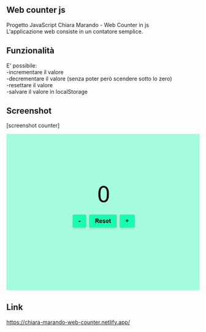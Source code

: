 ## Web counter js

Progetto JavaScript Chiara Marando - Web Counter in js <br>
L'applicazione web consiste in un contatore semplice.

## Funzionalità

E' possibile: <br>
-incrementare il valore <br>
-decrementare il valore (senza poter però scendere sotto lo zero) <br>
-resettare il valore <br>
-salvare il valore in localStorage <br>

## Screenshot
[screenshot counter]
<p align="center">
  <img src="img/screenshot-counter.png" alt="Screenshot del progetto" width="600">
</p>

## Link

https://chiara-marando-web-counter.netlify.app/
